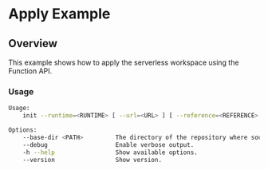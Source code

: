 # Apply Example

## Overview

This example shows how to apply the serverless workspace using the Function API.

### Usage

```bash
Usage:
	init --runtime=<RUNTIME> [ --url=<URL> ] [ --reference=<REFERENCE> ] [ --base-dir=<PATH> ] [ --dir=<DIR> ] [ options ]

Options:
	--base-dir <PATH>         The directory of the repository where source code is located [ default: / ]
	--debug                   Enable verbose output.
	-h --help                 Show available options.
	--version                 Show version.    
```
